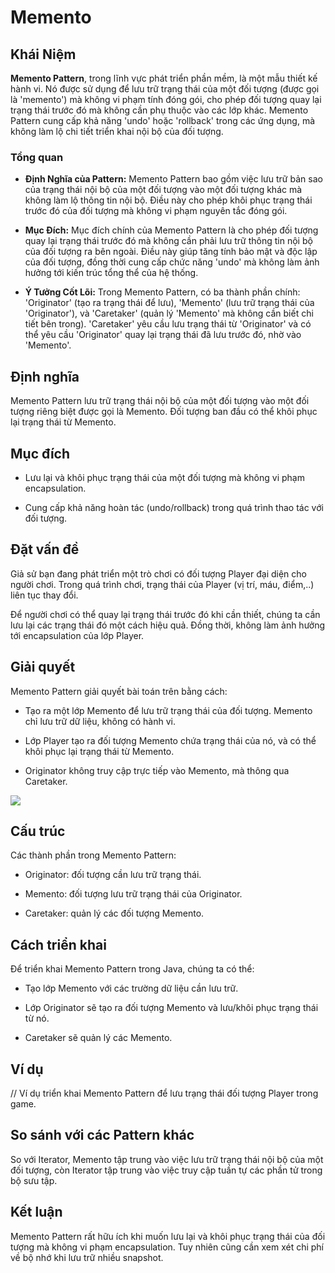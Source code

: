 # Memento

## Khái Niệm

**Memento Pattern**, trong lĩnh vực phát triển phần mềm, là một mẫu thiết kế hành vi. Nó được sử dụng để lưu trữ trạng thái của một đối tượng (được gọi là 'memento') mà không vi phạm tính đóng gói, cho phép đối tượng quay lại trạng thái trước đó mà không cần phụ thuộc vào các lớp khác. Memento Pattern cung cấp khả năng 'undo' hoặc 'rollback' trong các ứng dụng, mà không làm lộ chi tiết triển khai nội bộ của đối tượng.

### Tổng quan

- **Định Nghĩa của Pattern:** Memento Pattern bao gồm việc lưu trữ bản sao của trạng thái nội bộ của một đối tượng vào một đối tượng khác mà không làm lộ thông tin nội bộ. Điều này cho phép khôi phục trạng thái trước đó của đối tượng mà không vi phạm nguyên tắc đóng gói.

- **Mục Đích:** Mục đích chính của Memento Pattern là cho phép đối tượng quay lại trạng thái trước đó mà không cần phải lưu trữ thông tin nội bộ của đối tượng ra bên ngoài. Điều này giúp tăng tính bảo mật và độc lập của đối tượng, đồng thời cung cấp chức năng 'undo' mà không làm ảnh hưởng tới kiến trúc tổng thể của hệ thống.

- **Ý Tưởng Cốt Lõi:** Trong Memento Pattern, có ba thành phần chính: 'Originator' (tạo ra trạng thái để lưu), 'Memento' (lưu trữ trạng thái của 'Originator'), và 'Caretaker' (quản lý 'Memento' mà không cần biết chi tiết bên trong). 'Caretaker' yêu cầu lưu trạng thái từ 'Originator' và có thể yêu cầu 'Originator' quay lại trạng thái đã lưu trước đó, nhờ vào 'Memento'.

## Định nghĩa

Memento Pattern lưu trữ trạng thái nội bộ của một đối tượng vào một đối tượng riêng biệt được gọi là Memento. Đối tượng ban đầu có thể khôi phục lại trạng thái từ Memento.

## Mục đích

- Lưu lại và khôi phục trạng thái của một đối tượng mà không vi phạm encapsulation.

- Cung cấp khả năng hoàn tác (undo/rollback) trong quá trình thao tác với đối tượng.

## Đặt vấn đề

Giả sử bạn đang phát triển một trò chơi có đối tượng Player đại diện cho người chơi. Trong quá trình chơi, trạng thái của Player (vị trí, máu, điểm,..) liên tục thay đổi.

Để người chơi có thể quay lại trạng thái trước đó khi cần thiết, chúng ta cần lưu lại các trạng thái đó một cách hiệu quả. Đồng thời, không làm ảnh hưởng tới encapsulation của lớp Player.

## Giải quyết

Memento Pattern giải quyết bài toán trên bằng cách:

- Tạo ra một lớp Memento để lưu trữ trạng thái của đối tượng. Memento chỉ lưu trữ dữ liệu, không có hành vi.

- Lớp Player tạo ra đối tượng Memento chứa trạng thái của nó, và có thể khôi phục lại trạng thái từ Memento.

- Originator không truy cập trực tiếp vào Memento, mà thông qua Caretaker.

![](https://refactoring.guru/images/patterns/diagrams/memento/structure.png)

## Cấu trúc

Các thành phần trong Memento Pattern:

- Originator: đối tượng cần lưu trữ trạng thái.

- Memento: đối tượng lưu trữ trạng thái của Originator.

- Caretaker: quản lý các đối tượng Memento.

## Cách triển khai

Để triển khai Memento Pattern trong Java, chúng ta có thể:

- Tạo lớp Memento với các trường dữ liệu cần lưu trữ.

- Lớp Originator sẽ tạo ra đối tượng Memento và lưu/khôi phục trạng thái từ nó.

- Caretaker sẽ quản lý các Memento.

## Ví dụ

// Ví dụ triển khai Memento Pattern để lưu trạng thái đối tượng Player trong game.

## So sánh với các Pattern khác

So với Iterator, Memento tập trung vào việc lưu trữ trạng thái nội bộ của một đối tượng, còn Iterator tập trung vào việc truy cập tuần tự các phần tử trong bộ sưu tập.

## Kết luận

Memento Pattern rất hữu ích khi muốn lưu lại và khôi phục trạng thái của đối tượng mà không vi phạm encapsulation. Tuy nhiên cũng cần xem xét chi phí về bộ nhớ khi lưu trữ nhiều snapshot.